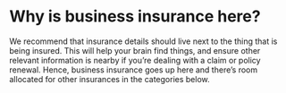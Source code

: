 # Why is business insurance here?

We recommend that insurance details should live next to the thing that is being insured. This will help your brain find things, and ensure other relevant information is nearby if you’re dealing with a claim or policy renewal. Hence, business insurance goes up here and there’s room allocated for other insurances in the categories below.
